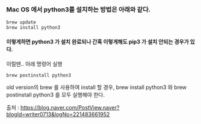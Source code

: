
### Mac OS 에서 python3를 설치하는 방법은 아래와 같다.
~~~
brew update
brew install python3
~~~

#### 이렇게하면 python3 가 설치 완료되나 간혹 이렇게해도 pip3 가 설치 안되는 경우가 있다.
이럴땐.. 아래 명령어 실행
~~~
brew postinstall python3
~~~

old version의 brew 를 사용하여 install 할 경우, brew install python3 와 brew postinstall python3 를 모두 실행해야 한다.


출처 : https://blog.naver.com/PostView.naver?blogId=writer0713&logNo=221483661952